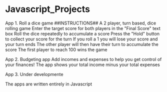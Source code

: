 # Javascript_Projects

App 1. Roll a dice game
##INSTRUCTIONS##
A 2 player, turn based, dice rolling game
Enter the target score for both players in the "Final Score" text box
Roll the dice repeatedly to accumulate a score
Press the "Hold" button to collect your score for the turn
If you roll a 1 you will lose your score and your turn ends
The other player will then have their turn to accumulate the score
The first player to reach 100 wins the game

App 2. Budgeting app
Add incomes and expenses to help you get control of your finances!
The app shows your total income minus your total expenses

App 3. Under developmente

The apps are written entirely in Javascript
